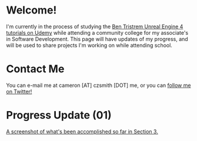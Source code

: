 # Welcome!

I'm currently in the process of studying the [Ben Tristrem Unreal Engine 4 tutorials on Udemy](https://www.udemy.com/unrealcourse) while attending a community college for my associate's in Software Development. This page will have updates of my progress, and will be used to share projects I'm working on while attending school.

# Contact Me

You can e-mail me at cameron [AT] czsmith [DOT] me, or you can [follow me on Twitter!](https://twitter.com/cameronzsmith)

# Progress Update (01)

[A screenshot of what's been accomplished so far in Section 3.](http://i.imgur.com/E2iNyeV.png)
